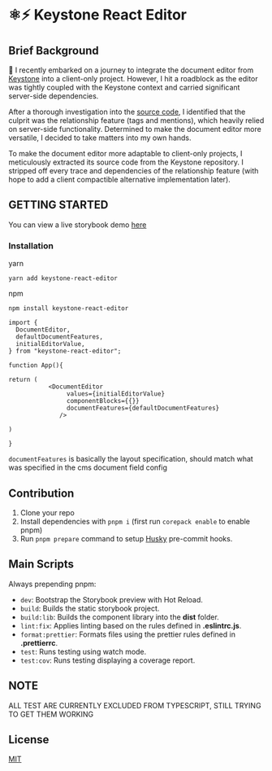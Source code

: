 # ⚛️⚡ Keystone React Editor

## Brief Background
👋 I recently embarked on a journey to integrate the document editor from [Keystone](https://github.com/keystonejs/keystone)  into a client-only project. However, I hit a roadblock as the editor was tightly coupled with the Keystone context and carried significant server-side dependencies.

After a thorough investigation into the [source code](https://github.com/keystonejs/keystone/blob/main/packages/fields-document/src/DocumentEditor/index.tsx), I identified that the culprit was the relationship feature (tags and mentions), which heavily relied on server-side functionality. Determined to make the document editor more versatile, I decided to take matters into my own hands.

To make the document editor more adaptable to client-only projects, I meticulously extracted its source code from the Keystone repository. I stripped off every trace and dependencies of the relationship feature (with hope to add a client compactible alternative implementation later).

## GETTING STARTED
You can view a live storybook demo [here](https://keystone-react-editor.netlify.app/?path=/story/documenteditor--main-editor)

### Installation
yarn

`yarn add keystone-react-editor`

npm

`npm install keystone-react-editor`

```
import {
  DocumentEditor,
  defaultDocumentFeatures,
  initialEditorValue,
} from "keystone-react-editor";

function App(){

return (
           <DocumentEditor
                values={initialEditorValue}
                componentBlocks={{}}
                documentFeatures={defaultDocumentFeatures}
              />

)

}

```
`documentFeatures` is basically the layout specification, should match what was specified in the cms document field config

## Contribution

1. Clone your repo
2. Install dependencies with `pnpm i` (first run `corepack enable` to enable pnpm)
3. Run `pnpm prepare` command to setup [Husky](https://typicode.github.io/husky) pre-commit hooks.

## Main Scripts

Always prepending pnpm:

- `dev`: Bootstrap the Storybook preview with Hot Reload.
- `build`: Builds the static storybook project.
- `build:lib`: Builds the component library into the **dist** folder.
- `lint:fix`: Applies linting based on the rules defined in **.eslintrc.js**.
- `format:prettier`: Formats files using the prettier rules defined in **.prettierrc**.
- `test`: Runs testing using watch mode.
- `test:cov`: Runs testing displaying a coverage report.

## NOTE
ALL TEST ARE CURRENTLY EXCLUDED FROM TYPESCRIPT, STILL TRYING TO GET THEM WORKING

## License

[MIT](LICENSE)
